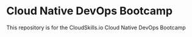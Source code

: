 # Cloud Native DevOps Bootcamp
This repository is for the CloudSkills.io Cloud Native DevOps Bootcamp
